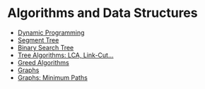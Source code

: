 # Algorithms and Data Structures

+ <a href="https://github.com/nothingelsematters/University/tree/master/A&DS/3.DP">Dynamic Programming</a>
+ <a href="https://github.com/nothingelsematters/University/tree/master/A&DS/4.SegTree">Segment Tree</a>
+ <a href="https://github.com/nothingelsematters/University/tree/master/A&DS/5.BST">Binary Search Tree</a>
+ <a href="https://github.com/nothingelsematters/University/tree/master/A&DS/6.Trees">Tree Algorithms: LCA, Link-Cut...</a>
+ <a href="https://github.com/nothingelsematters/University/tree/master/A&DS/7.Greed">Greed Algorithms</a>
+ <a href="https://github.com/nothingelsematters/University/tree/master/A&DS/8.Graphs">Graphs</a>
+ <a href="https://github.com/nothingelsematters/University/tree/master/A&DS/9.MinPaths">Graphs: Minimum Paths</a>
